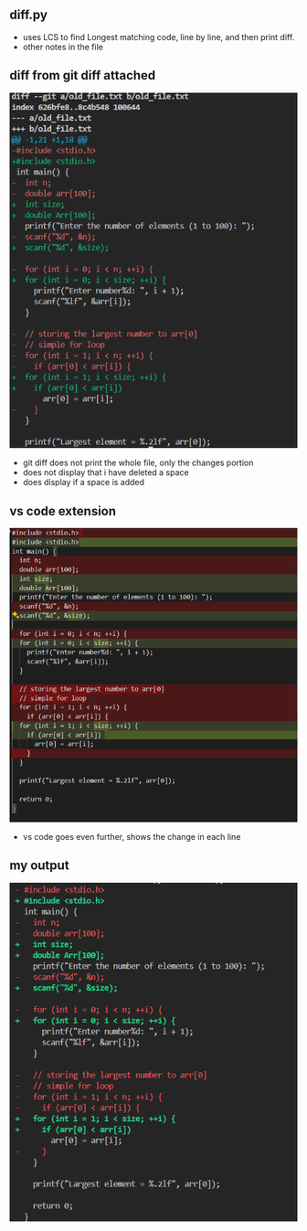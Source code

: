 ## diff.py

- uses LCS to find Longest matching code, line by line, and then print diff.
- other notes in the file

## diff from git diff attached 

![git diff terminal output](image.png)

- git diff does not print the whole file, only the changes portion
- does not display that i have deleted a space
- does display if a space is added

## vs code extension

![vs code output](image-1.png)
- vs code goes even further, shows the change in each line


## my output

![my outputj](image-2.png)
